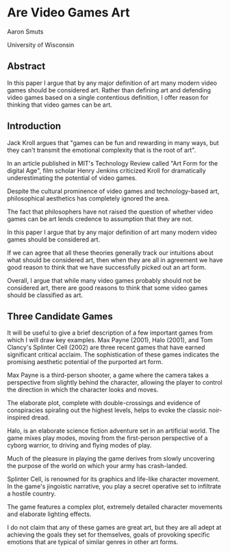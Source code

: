 # Are Video Games Art
Aaron Smuts

University of Wisconsin

## Abstract
In this paper I argue that by any major definition of art many modern video games should be considered art. Rather than defining art and defending video games based on a single contentious definition, I offer reason for thinking that video games can be art.

## Introduction
Jack Kroll argues that "games can be fun and rewarding in many ways, but they can't transmit the emotional complexity that is the root of art".

In an article published in MIT's Technology Review called "Art Form for the digital Age", film scholar Henry Jenkins criticized Kroll for dramatically underestimating the potential of video games.

Despite the cultural prominence of video games and technology-based art, philosophical aesthetics has completely ignored the area.

The fact that philosophers have not raised the question of whether video games can be art lends credence to assumption that they are not.

In this paper I argue that by any major definition of art many modern video games should be considered art.

If we can agree that all these theories generally track our intuitions about what should be considered art, then when they are all in agreement we have good reason to think that we have successfully picked out an art form.

Overall, I argue that while many video games probably should not be considered art, there are good reasons to think that some video games should be classified as art.

## Three Candidate Games
It will be useful to give a brief description of a few important games from which I will draw key examples. Max Payne (2001), Halo (2001), and Tom Clancy's Splinter Cell (2002) are three recent games that have earned significant critical acclaim. The sophistication of these games indicates the promising aesthetic potential of the purported art form.

Max Payne is a third-person shooter, a game where the camera takes a perspective from slightly behind the character, allowing the player to control the direction in which the character looks and moves.

The elaborate plot, complete with double-crossings and evidence of conspiracies spiraling out the highest levels, helps to evoke the classic noir-inspired dread.

Halo, is an elaborate science fiction adventure set in an artificial world. The game mixes play modes, moving from the first-person perspective of a cyborg warrior, to driving and flying modes of play.

Much of the pleasure in playing the game derives from slowly uncovering the purpose of the world on which your army has crash-landed.

Splinter Cell, is renowned for its graphics and life-like character movement. In the game's jingoistic narrative, you play a secret operative set to infiltrate a hostile country.

The game features a complex plot, extremely detailed character movements and elaborate lighting effects.

I do not claim that any of these games are great art, but they are all adept at achieving the goals they set for themselves, goals of provoking specific emotions that are typical of similar genres in other art forms.
